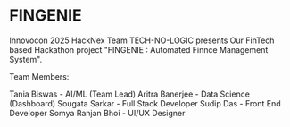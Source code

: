 # FINGENIE
Innovocon 2025 
HackNex 
Team TECH-NO-LOGIC presents 
Our FinTech based Hackathon project 
"FINGENIE : Automated Finnce Management System".

Team Members:

Tania Biswas - AI/ML (Team Lead)
Aritra Banerjee - Data Science (Dashboard)
Sougata Sarkar - Full Stack Developer
Sudip Das - Front End Developer
Somya Ranjan Bhoi - UI/UX Designer
